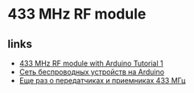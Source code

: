 # 433 MHz RF module

## links

- [433 MHz RF module with Arduino Tutorial 1](http://arduinobasics.blogspot.com/2014/06/433-mhz-rf-module-with-arduino-tutorial.html)
- [Сеть беспроводных устройств на Arduino](https://habrahabr.ru/post/182068/)
- [Еще раз о передатчиках и приемниках 433 МГц](https://habr.com/ru/post/491530/)

